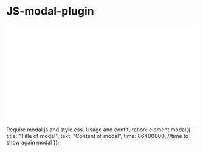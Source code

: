 # JS-modal-plugin

![Screenshot](screenshot.gif)
Require modal.js and style.css.
Usage and confituration:
	element.modal({
	title: "Title of modal",
	text: "Content of modal",
	time: 86400000, //time to show again modal
	});